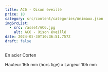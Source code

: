 ```yaml
---
title: AC6 - Oison éveillé
price: 10
category: src/content/categories/Animaux.json
imgSrcList:
  - src: /asset/AC6.jpg
    alt: AC6 - Oison éveillé
date: 2024-05-30T10:36:51.757Z
draft: false
---
```


En acier Corten

Hauteur 165 mm (hors tige) x Largeur 105 mm
